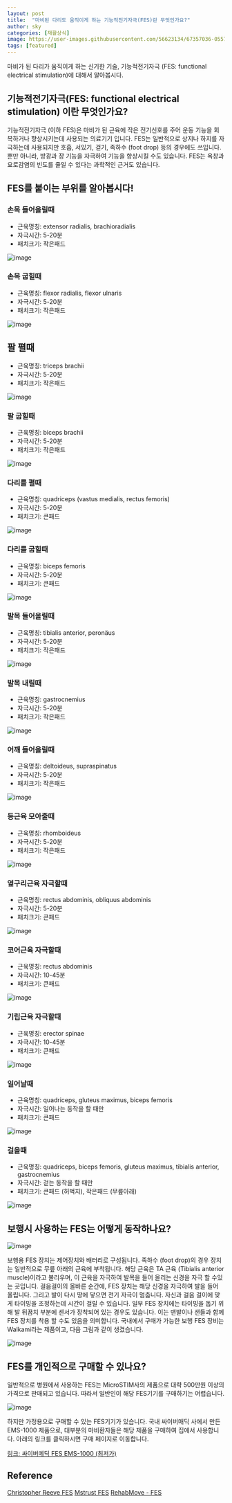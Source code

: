 ```yaml
---
layout: post
title:  "마비된 다리도 움직이게 하는 기능적전기자극(FES)란 무엇인가요?"
author: sky
categories: [재활상식]
image: https://user-images.githubusercontent.com/56623134/67357036-05578780-f597-11e9-9387-b23fd7a5c890.png
tags: [featured]
---
```


마비가 된 다리가 움직이게 하는 신기한 기술, 기능적전기자극 (FES: functional electrical stimulation)에 대해서 알아봅시다.

## 기능적전기자극(FES: functional electrical stimulation) 이란 무엇인가요?

기능적전기자극 (이하 FES)은 마비가 된 근육에 작은 전기신호를 주어 운동 기능을 회복하거나 향상시키는데 사용되는 의료기기 입니다.
FES는 일반적으로 상지나 하지를 자극하는데 사용되지만 호흡, 서있기, 걷기, 족하수 (foot drop) 등의 경우에도 쓰입니다.
뿐만 아니라, 방광과 장 기능을 자극하여 기능을 향상시킬 수도 있습니다.
FES는 욕창과 요로감염의 빈도를 줄일 수 있다는 과학적인 근거도 있습니다.

## FES를 붙이는 부위를 알아봅시다!

### 손목 들어올릴때

 - 근육명칭: extensor radialis, brachioradialis 
 - 자극시간: 5-20분
 - 패치크기: 작은패드

![image](https://user-images.githubusercontent.com/56623134/67483470-e2b19580-f6a0-11e9-8642-e08da36bd00e.png)

### 손목 굽힐때

 - 근육명칭: flexor radialis, flexor ulnaris
 - 자극시간: 5-20분
 - 패치크기: 작은패드
 
![image](https://user-images.githubusercontent.com/56623134/67482332-8d748480-f69e-11e9-8e00-8642ccfb65dd.png)

## 팔 펼때

 - 근육명칭: triceps brachii
 - 자극시간: 5-20분
 - 패치크기: 작은패드

![image](https://user-images.githubusercontent.com/56623134/67482461-bd238c80-f69e-11e9-8498-3e95c67269c5.png)

### 팔 굽힐때

 - 근육명칭: biceps brachii
 - 자극시간: 5-20분
 - 패치크기: 작은패드

![image](https://user-images.githubusercontent.com/56623134/67482543-daf0f180-f69e-11e9-8bb9-9c8be326ea73.png)

### 다리를 펼때

 - 근육명칭: quadriceps (vastus medialis, rectus femoris)
 - 자극시간: 5-20분
 - 패치크기: 큰패드

![image](https://user-images.githubusercontent.com/56623134/67482573-eba16780-f69e-11e9-864c-164827160304.png)

### 다리를 굽힐때

 - 근육명칭: biceps femoris
 - 자극시간: 5-20분
 - 패치크기: 큰패드

![image](https://user-images.githubusercontent.com/56623134/67482610-fb20b080-f69e-11e9-8ce8-ccd1bba7414d.png)

### 발목 들어올릴때

 - 근육명칭: tibialis anterior, peronäus
 - 자극시간: 5-20분
 - 패치크기: 작은패드

![image](https://user-images.githubusercontent.com/56623134/67482670-14296180-f69f-11e9-86b2-155c2c3e000e.png)

### 발목 내릴때

 - 근육명칭: gastrocnemius
 - 자극시간: 5-20분
 - 패치크기: 작은패드

![image](https://user-images.githubusercontent.com/56623134/67482694-23101400-f69f-11e9-8e8f-02c1dd8a9f81.png)

### 어깨 들어올릴때

 - 근육명칭: deltoideus, supraspinatus
 - 자극시간: 5-20분
 - 패치크기: 작은패드

![image](https://user-images.githubusercontent.com/56623134/67482735-34f1b700-f69f-11e9-872c-a3df6e1bdd85.png)

### 등근육 모아줄때

 - 근육명칭: rhomboideus
 - 자극시간: 5-20분
 - 패치크기: 작은패드

![image](https://user-images.githubusercontent.com/56623134/67482759-42a73c80-f69f-11e9-8412-0610d5dff792.png)

### 옆구리근육 자극할때

 - 근육명칭: rectus abdominis, obliquus abdominis
 - 자극시간: 5-20분
 - 패치크기: 큰패드

![image](https://user-images.githubusercontent.com/56623134/67482792-5357b280-f69f-11e9-9415-eafa65ffbf59.png)

### 코어근육 자극할때

 - 근육명칭: rectus abdominis
 - 자극시간: 10-45분
 - 패치크기: 큰패드

![image](https://user-images.githubusercontent.com/56623134/67482845-6d919080-f69f-11e9-931a-91361241b970.png)

### 기립근육 자극할때

 - 근육명칭: erector spinae
 - 자극시간: 10-45분
 - 패치크기: 큰패드

![image](https://user-images.githubusercontent.com/56623134/67482942-a893c400-f69f-11e9-948d-6ef4d8463e96.png)

### 일어날때

 - 근육명칭: quadriceps, gluteus maximus, biceps femoris
 - 자극시간: 일어나는 동작을 할 때만
 - 패치크기: 큰패드

![image](https://user-images.githubusercontent.com/56623134/67482962-b9443a00-f69f-11e9-9e99-5cdabe56caf0.png)

### 걸을때

 - 근육명칭: quadriceps, biceps femoris, gluteus maximus, tibialis anterior, gastrocnemius
 - 자극시간: 걷는 동작을 할 때만
 - 패치크기: 큰패드 (허벅지), 작은패드 (무릎아래)

![image](https://user-images.githubusercontent.com/56623134/67482982-c82aec80-f69f-11e9-904c-e61aca1ba87d.png)


## 보행시 사용하는 FES는 어떻게 동작하나요?

![image](https://user-images.githubusercontent.com/56623134/67402074-ff8b9180-f5ea-11e9-84b9-75b14a4cd2d7.png)

보행용 FES 장치는 제어장치와 배터리로 구성됩니다. 족하수 (foot drop)의 경우 장치는 일반적으로 무릎 아래의 근육에 부착됩니다.
해당 근육은 TA 근육 (Tibialis anterior muscle)이라고 불리우며, 이 근육을 자극하여 발목을 들어 올리는 신경을 자극 할 수있는 곳입니다.
걸음걸이의 올바른 순간에, FES 장치는 해당 신경을 자극하여 발을 들어 올립니다. 그리고 발이 다시 땅에 닿으면 전기 자극이 멈춥니다.
자신과 걸음 걸이에 맞게 타이밍을 조정하는데 시간이 걸릴 수 있습니다.
일부 FES 장치에는 타이밍을 돕기 위해 발 뒤꿈치 부분에 센서가 장착되어 있는 경우도 있습니다.
이는 맨발이나 샌들과 함께 FES 장치를 착용 할 수도 있음을 의미합니다.
국내에서 구매가 가능한 보행 FES 장비는 Walkami라는 제품이고, 다음 그림과 같이 생겼습니다.

![image](https://user-images.githubusercontent.com/56623134/67400124-2a281b00-f5e8-11e9-92b1-b3a42b78bd61.png)


## FES를 개인적으로 구매할 수 있나요?

일반적으로 병원에서 사용하는 FES는 MicroSTIM사의 제품으로 대략 500만원 이상의 가격으로 판매되고 있습니다.
따라서 일반인이 해당 FES기기를 구매하기는 어렵습니다.

![image](https://user-images.githubusercontent.com/56623134/67357172-68491e80-f597-11e9-9dee-b410af90a45c.png)

하지만 가정용으로 구매할 수 있는 FES기기가 있습니다. 국내 싸이버매딕 사에서 만든 EMS-1000 제품으로, 대부분의 마비환자들은 해당 제품을 구매하여 집에서 사용합니다. 아래의 링크를 클릭하시면 구매 페이지로 이동합니다.


[링크: 싸이버메딕 FES EMS-1000 (최저가)](https://coupa.ng/bjvmzc)

## Reference
[Christopher Reeve FES](https://www.christopherreeve.org/living-with-paralysis/rehabilitation/functional-electrical-stimulation)
[Mstrust FES](https://www.mstrust.org.uk/a-z/functional-electrical-stimulation-fes)
[RehabMove - FES](https://www.rehamove.com/fileadmin/user_upload/RehaMove/Mediathek/Broschueren_Flyer/RehaMove_FES_Anwendungsbeispiele_englisch_2017-04_Web.pdf)
